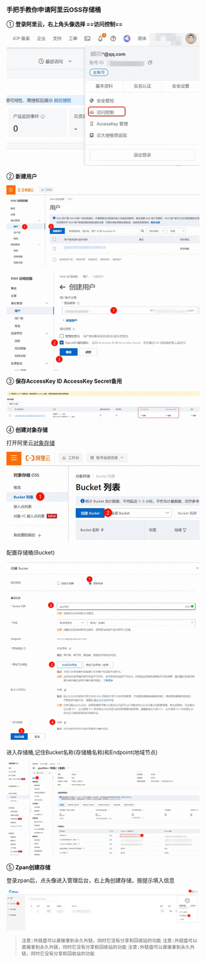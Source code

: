 
### 手把手教你申请阿里云OSS存储桶



① **登录阿里云，右上角头像选择 ==访问控制==**

![005](./static/images/set-storage/005.jpg)


② **新建用户**


![006](./static/images/set-storage/006.jpg)

![007](./static/images/set-storage/007.jpg)


③ **保存AccessKey ID AccessKey Secret备用**

![008](./static/images/set-storage/008.jpg)

④ **创建对象存储**

打开阿里云[对象存储](https://oss.console.aliyun.com/)

![009](./static/images/set-storage/009.jpg)

配置存储桶(Bucket)

![010](./static/images/set-storage/010.jpg)

进入存储桶,记住Bucket名称(存储桶名称)和Endpoint(地域节点)

![011](./static/images/set-storage/011.jpg)

⑤ **Zpan创建存储**

登录zpan后，点头像进入管理后台，右上角创建存储，按提示填入信息

![012](./static/images/set-storage/012.jpg)

> `注意:外链盘可以直接拿到永久外链，同时它没有分享和回收站的功能`
> `注意:外链盘可以直接拿到永久外链，同时它没有分享和回收站的功能`
> `注意:外链盘可以直接拿到永久外链，同时它没有分享和回收站的功能`

